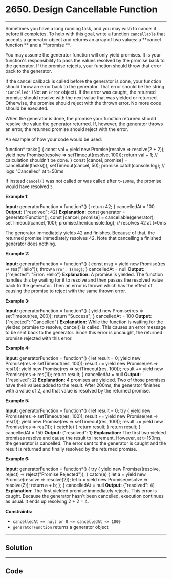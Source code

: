 # 2650. Design Cancellable Function

---

Sometimes you have a long running task, and you may wish to cancel it before it completes. To help with this goal, write a function `cancellable` that accepts a generator object and returns an array of two values: a **cancel function ** and a **promise **.

You may assume the generator function will only yield promises. It is your function's responsibility to pass the values resolved by the promise back to the generator. If the promise rejects, your function should throw that error back to the generator.

If the cancel callback is called before the generator is done, your function should throw an error back to the generator. That error should be the string `"Cancelled"` (Not an `Error` object). If the error was caught, the returned promise should resolve with the next value that was yielded or returned. Otherwise, the promise should reject with the thrown error. No more code should be executed.

When the generator is done, the promise your function returned should resolve the value the generator returned. If, however, the generator throws an error, the returned promise should reject with the error.

An example of how your code would be used:


function* tasks() {
  const val = yield new Promise(resolve => resolve(2 + 2));
  yield new Promise(resolve => setTimeout(resolve, 100));
  return val + 1; // calculation shouldn't be done.
}
const [cancel, promise] = cancellable(tasks());
setTimeout(cancel, 50);
promise.catch(console.log); // logs "Cancelled" at t=50ms


If instead `cancel()` was not called or was called after `t=100ms`, the promise would have resolved `5`.

 

**Example 1:**


**Input:** 
generatorFunction = function*() { 
  return 42; 
}
cancelledAt = 100
**Output:** {"resolved": 42}
**Explanation:**
const generator = generatorFunction();
const [cancel, promise] = cancellable(generator);
setTimeout(cancel, 100);
promise.then(console.log); // resolves 42 at t=0ms

The generator immediately yields 42 and finishes. Because of that, the returned promise immediately resolves 42. Note that cancelling a finished generator does nothing.


**Example 2:**


**Input:**
generatorFunction = function*() { 
  const msg = yield new Promise(res => res("Hello")); 
  throw `Error: ${msg}`; 
}
cancelledAt = null
**Output:** {"rejected": "Error: Hello"}
**Explanation:**
A promise is yielded. The function handles this by waiting for it to resolve and then passes the resolved value back to the generator. Then an error is thrown which has the effect of causing the promise to reject with the same thrown error.


**Example 3:**


**Input:** 
generatorFunction = function*() { 
  yield new Promise(res => setTimeout(res, 200)); 
  return "Success"; 
}
cancelledAt = 100
**Output:** {"rejected": "Cancelled"}
**Explanation:**
While the function is waiting for the yielded promise to resolve, cancel() is called. This causes an error message to be sent back to the generator. Since this error is uncaught, the returned promise rejected with this error.


**Example 4:**


**Input:**
generatorFunction = function*() { 
  let result = 0; 
  yield new Promise(res => setTimeout(res, 100));
  result += yield new Promise(res => res(1)); 
  yield new Promise(res => setTimeout(res, 100)); 
  result += yield new Promise(res => res(1)); 
  return result;
}
cancelledAt = null
**Output:** {"resolved": 2}
**Explanation:**
4 promises are yielded. Two of those promises have their values added to the result. After 200ms, the generator finishes with a value of 2, and that value is resolved by the returned promise.


**Example 5:**


**Input:** 
generatorFunction = function*() { 
  let result = 0; 
  try { 
    yield new Promise(res => setTimeout(res, 100)); 
    result += yield new Promise(res => res(1)); 
    yield new Promise(res => setTimeout(res, 100)); 
    result += yield new Promise(res => res(1)); 
  } catch(e) { 
    return result; 
  } 
  return result; 
}
cancelledAt = 150
**Output:** {"resolved": 1}
**Explanation:**
The first two yielded promises resolve and cause the result to increment. However, at t=150ms, the generator is cancelled. The error sent to the generator is caught and the result is returned and finally resolved by the returned promise.


**Example 6:**


**Input:** 
generatorFunction = function*() { 
  try { 
    yield new Promise((resolve, reject) => reject("Promise Rejected")); 
  } catch(e) { 
    let a = yield new Promise(resolve => resolve(2));
    let b = yield new Promise(resolve => resolve(2)); 
    return a + b; 
  }; 
}
cancelledAt = null
**Output:** {"resolved": 4}
**Explanation:**
The first yielded promise immediately rejects. This error is caught. Because the generator hasn't been cancelled, execution continues as usual. It ends up resolving 2 + 2 = 4.

 

**Constraints:**

  * `cancelledAt == null or 0 <= cancelledAt <= 1000`
  * `generatorFunction` returns a generator object

---

## Solution



---

## Code
```python


```